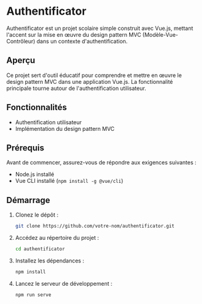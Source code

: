 # Authentificator

Authentificator est un projet scolaire simple construit avec Vue.js, mettant l'accent sur la mise en œuvre du design pattern MVC (Modèle-Vue-Contrôleur) dans un contexte d'authentification.

## Aperçu

Ce projet sert d'outil éducatif pour comprendre et mettre en œuvre le design pattern MVC dans une application Vue.js. La fonctionnalité principale tourne autour de l'authentification utilisateur.

## Fonctionnalités

- Authentification utilisateur
- Implémentation du design pattern MVC

## Prérequis

Avant de commencer, assurez-vous de répondre aux exigences suivantes :

- Node.js installé
- Vue CLI installé (`npm install -g @vue/cli`)

## Démarrage

1. Clonez le dépôt :

   ```bash
   git clone https://github.com/votre-nom/authentificator.git
   
2. Accédez au répertoire du projet :

    ```bash
   cd authentificator
    
3. Installez les dépendances :

    ```bash
   npm install
    
4. Lancez le serveur de développement : 

   ```bash
   npm run serve
   
